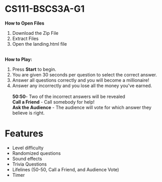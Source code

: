 # CS111-BSCS3A-G1

**How to Open Files**<br>
1. Download the Zip File<br>
2. Extract Files<br>
3. Open the landing.html file<br><br>

**How to Play:** <br>
1. Press **Start** to begin.<br>
2. You are given 30 seconds per question to select the correct answer.<br>
3. Answer all questions correctly and you will become a millionaire!<br>
4. Answer any incorrectly and you lose all the money you've earned.  <br><br>
**50:50**- Two of the incorrect answers will be revealed<br>
**Call a Friend** - Call somebody for help!<br>
**Ask the Audience** - The audience will vote for which answer they believe is right.<br>

# Features
- Level difficulty
- Randomized questions
- Sound effects
- Trivia Questions
- Lifelines (50-50, Call a Friend, and Audience Vote)
- Timer
